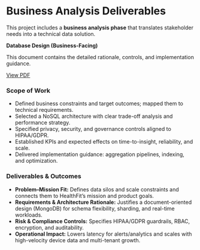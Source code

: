 # Business Analysis Deliverables

This project includes a **business analysis phase** that translates stakeholder needs into a technical data solution.

**Database Design (Business-Facing)** 

This document contains the detailed rationale, controls, and implementation guidance.

[View PDF](docs/healthfit-database-design.pdf)
  
### Scope of Work
- Defined business constraints and target outcomes; mapped them to technical requirements.
- Selected a NoSQL architecture with clear trade-off analysis and performance strategy.
- Specified privacy, security, and governance controls aligned to HIPAA/GDPR.
- Established KPIs and expected effects on time-to-insight, reliability, and scale.
- Delivered implementation guidance: aggregation pipelines, indexing, and optimization.
  
### Deliverables & Outcomes
- **Problem–Mission Fit:** Defines data silos and scale constraints and connects them to HealthFit’s mission and product goals.
- **Requirements & Architecture Rationale:** Justifies a document-oriented design (MongoDB) for schema flexibility, sharding, and real-time workloads.
- **Risk & Compliance Controls:** Specifies HIPAA/GDPR guardrails, RBAC, encryption, and auditability.
- **Operational Impact:** Lowers latency for alerts/analytics and scales with high-velocity device data and multi-tenant growth.
